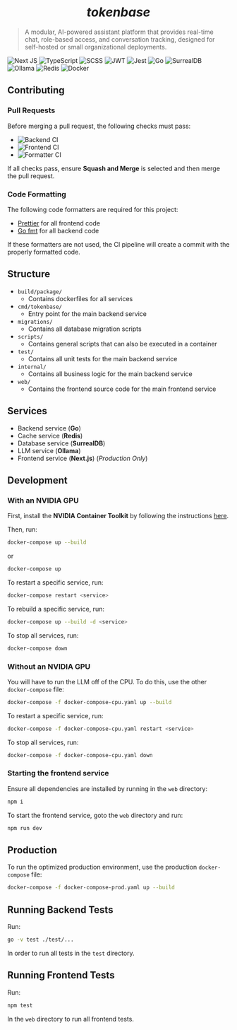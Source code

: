 <div align="center">
  <h1><i>tokenbase</i></h1>
</div>

> A modular, AI-powered assistant platform that provides real-time chat, role-based access, and conversation tracking, designed for self-hosted or small organizational deployments.

![Next JS](https://img.shields.io/badge/Next-black?style=for-the-badge&logo=next.js&logoColor=white)
![TypeScript](https://img.shields.io/badge/typescript-%23007ACC.svg?style=for-the-badge&logo=typescript&logoColor=white)
![SCSS](https://img.shields.io/badge/SCSS-hotpink.svg?style=for-the-badge&logo=SASS&logoColor=white)
![JWT](https://img.shields.io/badge/JWT-black?style=for-the-badge&logo=JSON%20web%20tokens)
![Jest](https://img.shields.io/badge/-jest-%23C21325?style=for-the-badge&logo=jest&logoColor=white)
![Go](https://img.shields.io/badge/go-%2300ADD8.svg?style=for-the-badge&logo=go&logoColor=white)
![SurrealDB](https://img.shields.io/badge/SurrealDB-FF00A0?style=for-the-badge&logo=surrealdb&logoColor=white)
![Ollama](https://img.shields.io/badge/Ollama-f6f6f6?style=for-the-badge&logo=ollama&logoColor=black)
![Redis](https://img.shields.io/badge/redis-%23DD0031.svg?style=for-the-badge&logo=redis&logoColor=white)
![Docker](https://img.shields.io/badge/docker-%230db7ed.svg?style=for-the-badge&logo=docker&logoColor=white)

## Contributing

### Pull Requests

Before merging a pull request, the following checks must pass:

- ![Backend CI](https://github.com/connellr023/tokenbase/actions/workflows/backend-ci.yaml/badge.svg)
- ![Frontend CI](https://github.com/connellr023/tokenbase/actions/workflows/frontend-ci.yaml/badge.svg)
- ![Formatter CI](https://github.com/connellr023/tokenbase/actions/workflows/formatter-ci.yaml/badge.svg)

If all checks pass, ensure **Squash and Merge** is selected and then merge the pull request.

### Code Formatting

The following code formatters are required for this project:

- [Prettier](https://prettier.io/) for all frontend code
- [Go fmt](https://golang.org/cmd/gofmt/) for all backend code

If these formatters are not used, the CI pipeline will create a commit with the properly formatted code.

## Structure

- `build/package/`
  - Contains dockerfiles for all services
- `cmd/tokenbase/`
  - Entry point for the main backend service
- `migrations/`
  - Contains all database migration scripts
- `scripts/`
  - Contains general scripts that can also be executed in a container
- `test/`
  - Contains all unit tests for the main backend service
- `internal/`
  - Contains all business logic for the main backend service
- `web/`
  - Contains the frontend source code for the main frontend service

## Services

- Backend service (**Go**)
- Cache service (**Redis**)
- Database service (**SurrealDB**)
- LLM service (**Ollama**)
- Frontend service (**Next.js**) (_Production Only_)

## Development

### With an NVIDIA GPU

First, install the **NVIDIA Container Toolkit** by following the instructions [here](https://docs.nvidia.com/datacenter/cloud-native/container-toolkit/install-guide.html).

Then, run:

```sh
docker-compose up --build
```

or

```sh
docker-compose up
```

To restart a specific service, run:

```sh
docker-compose restart <service>
```

To rebuild a specific service, run:

```sh
docker-compose up --build -d <service>
```

To stop all services, run:

```sh
docker-compose down
```

### Without an NVIDIA GPU

You will have to run the LLM off of the CPU. To do this, use the other `docker-compose` file:

```sh
docker-compose -f docker-compose-cpu.yaml up --build
```

To restart a specific service, run:

```sh
docker-compose -f docker-compose-cpu.yaml restart <service>
```

To stop all services, run:

```sh
docker-compose -f docker-compose-cpu.yaml down
```

### Starting the frontend service

Ensure all dependencies are installed by running in the `web` directory:

```sh
npm i
```

To start the frontend service, goto the `web` directory and run:

```sh
npm run dev
```

## Production

To run the optimized production environment, use the production `docker-compose` file:

```sh
docker-compose -f docker-compose-prod.yaml up --build
```

## Running Backend Tests

Run:

```sh
go -v test ./test/...
```

In order to run all tests in the `test` directory.

## Running Frontend Tests

Run:

```sh
npm test
```

In the `web` directory to run all frontend tests.
